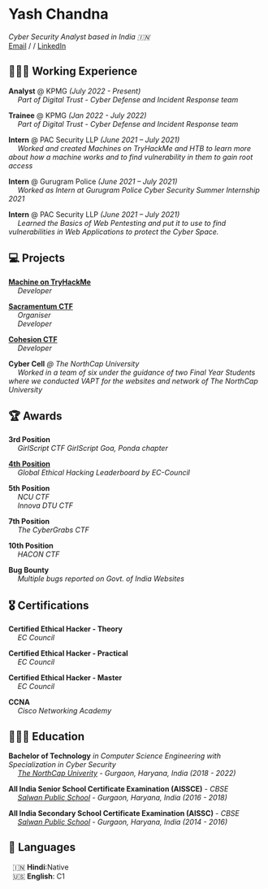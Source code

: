 
# Yash Chandna

_Cyber Security Analyst based in India 🇮🇳_<br>
[Email](mailto:yashchandna@gmail.com) / / <a href="https://www.linkedin.com/in/yash-chandna/" target="_blank">LinkedIn</a>

## 🧑🏻‍💻 Working Experience

**Analyst** @ KPMG _(July 2022 - Present)_<br>
&emsp; _Part of Digital Trust - Cyber Defense and Incident Response team_


**Trainee** @ KPMG _(Jan 2022 - July 2022)_ <br>
&emsp;  _Part of Digital Trust - Cyber Defense and Incident Response team_


**Intern** @ PAC Security LLP _(June 2021 – July 2021)_<br>
 &emsp; _Worked and created Machines on TryHackMe and HTB to learn more about how a machine works and to find vulnerability in them to gain root access_

**Intern** @ Gurugram Police _(June 2021 – July 2021)_<br>
&emsp; _Worked as Intern at Gurugram Police Cyber Security Summer Internship 2021_

**Intern** @ PAC Security LLP _(June 2021 – July 2021)_<br>
&emsp; _Learned the Basics of Web Pentesting and put it to use to find vulnerabilities in Web Applications to protect the Cyber Space._

## 💻 Projects

**[Machine on TryHackMe](https://tryhackme.com/jr/palletcity2022)**<br>
&emsp; _Developer_

**[Sacramentum CTF](https://sacramentum.ncuindia.edu)**<br>
&emsp; _Organiser_<br>
&emsp; _Developer_

**[Cohesion CTF](https://ctftime.org/ctf/589/)**<br>
&emsp; _Developer_

**Cyber Cell** _@ The NorthCap University_<br>
&emsp; _Worked in a team of six under the guidance of two Final Year Students where we conducted VAPT for the websites and network of The NorthCap University_

## 🏆 Awards

**3rd Position**<br>
  &emsp; _GirlScript CTF GirlScript Goa, Ponda chapter_

**[4th Position](https://eccouncilorg.kinsta.cloud/wp-content/uploads/2022/11/August-Leaderboard-2022.png)**<br>
&emsp; _Global Ethical Hacking Leaderboard by EC-Council_

**5th Position**<br>
&emsp; _NCU CTF_<br>
&emsp; _Innova DTU CTF_

**7th Position**<br>
&emsp; _The CyberGrabs CTF_

**10th Position**<br>
&emsp; _HACON CTF_

**Bug Bounty**<br>
&emsp; _Multiple bugs reported on Govt. of India Websites_

## 🎖️ Certifications

**Certified Ethical Hacker - Theory**<br>
&emsp; _EC Council_ 

**Certified Ethical Hacker - Practical**<br>
&emsp; _EC Council_

**Certified Ethical Hacker - Master**<br>
&emsp; _EC Council_

**CCNA**<br>
&emsp; _Cisco Networking Academy_

## 👩🏼‍🎓 Education

**Bachelor of Technology** _in Computer Science Engineering with Specialization in Cyber Security_<br>
&emsp; _[The NorthCap Univerity](https://www.ncuindia.edu/) - Gurgaon, Haryana, India (2018 - 2022)_

**All India Senior School Certificate Examination (AISSCE)**  - _CBSE_<br>
&emsp; _[Salwan Public School](https://salwangurgaon.com) - Gurgaon, Haryana, India (2016 - 2018)_

**All India Secondary School Certificate Examination (AISSC)**  - _CBSE_<br>
&emsp; _[Salwan Public School](https://salwangurgaon.com) - Gurgaon, Haryana, India (2014 - 2016)_

## 💬 Languages

&nbsp; 🇮🇳 **Hindi**:Native<br>
&nbsp; 🇺🇸 **English**: C1
